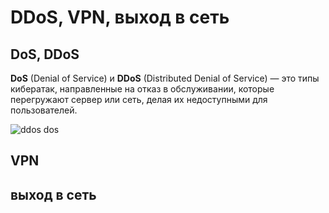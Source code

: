 # DDoS, VPN, выход в сеть

## DoS, DDoS

**DoS** (Denial of Service) и **DDoS** (Distributed Denial of Service) — это типы кибератак, направленные на отказ в обслуживании, которые перегружают сервер или сеть, делая их недоступными для пользователей.

![ddos dos](./imgs/ddosdos)



## VPN


## выход в сеть


